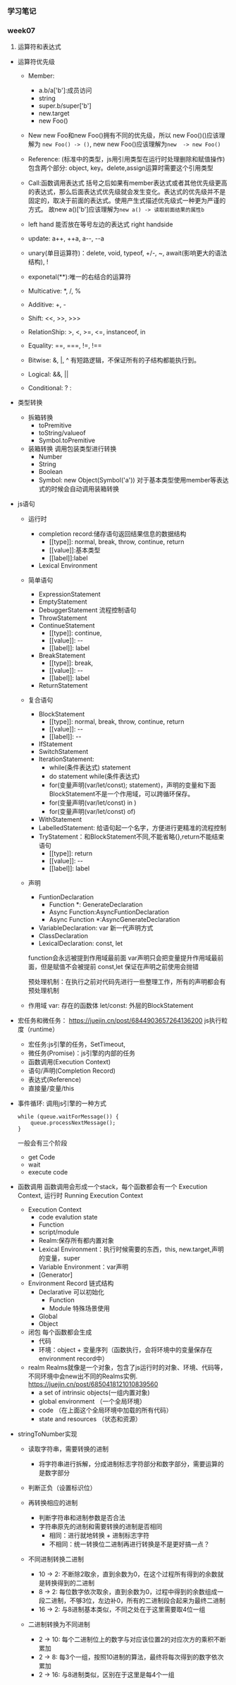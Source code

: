 ### 学习笔记

### week07

1. 运算符和表达式
- 运算符优先级
    - Member:
        - a.b/a['b']:成员访问
        - string
        - super.b/super['b']
        - new.target
        - new Foo()

    - New
        new Foo和new Foo()拥有不同的优先级，所以 new Foo()()应该理解为  `new Foo() -> ()`, new new Foo()应该理解为`new  -> new Foo()`

    - Reference:
    (标准中的类型，js用引用类型在运行时处理删除和赋值操作)
        包含两个部分: object, key。delete,assign运算时需要这个引用类型

    - Call:函数调用表达式
        括号之后如果有member表达式或者其他优先级更高的表达式，那么后面表达式优先级就会发生变化。表达式的优先级并不是固定的，取决于前面的表达式。使用产生式描述优先级式一种更为严谨的方式。
        故new a()['b']应该理解为`new a() -> 读取前面结果的属性b`

    - left hand 能否放在等号左边的表达式
    right handside
    - update: a++, ++a, a--, --a
    - unary(单目运算符)：delete, void, typeof, +/-, ~, await(影响更大的语法结构), !
    - exponetal(**):唯一的右结合的运算符
    - Multicative: *, /, %
    - Additive: +, - 
    - Shift: <<, >>, >>>
    - RelationShip: >, <, >=, <=, instanceof, in
    - Equality: ==, ===, !=, !== 
    - Bitwise: &, |, ^
     有短路逻辑，不保证所有的子结构都能执行到。
    - Logical: &&, ||
    - Conditional: ? :

- 类型转换
    - 拆箱转换
        - toPremitive
        - toString/valueof
        - Symbol.toPremitive
    - 装箱转换
    调用包装类型进行转换
        - Number
        - String
        - Boolean
        - Symbol: new Object(Symbol('a'))
    对于基本类型使用member等表达式的时候会自动调用装箱转换

- js语句
    - 运行时
        - completion record:储存语句返回结果信息的数据结构
            - [[type]]: normal, break, throw, continue, return
            - [[value]]:基本类型
            - [[label]]:label
        - Lexical Environment

    - 简单语句
        - ExpressionStatement
        - EmptyStatement
        - DebuggerStatement
        流程控制语句
        - ThrowStatement
        - ContinueStatement
            - [[type]]: continue,
            - [[value]]: --
            - [[label]]: label
        - BreakStatement
            - [[type]]: break,
            - [[value]]: --
            - [[label]]: label
        - ReturnStatement
    - 复合语句
        - BlockStatement
            - [[type]]: normal, break, throw, continue, return
            - [[value]]: --
            - [[label]]: --
        - IfStatement
        - SwitchStatement
        - IterationStatement: 
            - while(条件表达式) statement
            - do statement while(条件表达式)
            - for(变量声明(var/let/const); statement)，声明的变量和下面BlockStatement不是一个作用域，可以跨循环保存。
            - for(变量声明(var/let/const) in )
            - for(变量声明(var/let/const) of)
        - WithStatement
        - LabelledStatement: 给语句起一个名字，方便进行更精准的流程控制
        - TryStatement：和BlockStatement不同,不能省略{},return不能结束语句
            - [[type]]: return
            - [[value]]: --
            - [[label]]: label
    
    - 声明
        - FuntionDeclaration
            - Function *: GenerateDeclaration
            - Async Function:AsyncFuntionDeclaration
            - Async Function *:AsyncGenerateDeclaration
        - VariableDeclaration: var
        新一代声明方式
        - ClassDeclaration
        - LexicalDeclaration: const, let
    
        function会永远被提到作用域最前面
        var声明只会把变量提升作用域最前面，但是赋值不会被提前
        const,let 保证在声明之前使用会抛错


        预处理机制：在执行之前对代码先进行一些整理工作，所有的声明都会有预处理机制
    

    - 作用域
        var: 存在的函数体
        let/const: 外层的BlockStatement
    

- 宏任务和微任务：
    https://juejin.cn/post/6844903657264136200
    js执行粒度（runtime）
    - 宏任务:js引擎的任务，SetTimeout,
    - 微任务(Promise)：js引擎的内部的任务
    - 函数调用(Execution Context)
    - 语句/声明(Completion Record)
    - 表达式(Reference)
    - 直接量/变量/this

- 事件循环: 调用js引擎的一种方式
    ```
    while (queue.waitForMessage()) {
        queue.processNextMessage();
    }
    ```
    一般会有三个阶段
    - get Code
    - wait
    - execute code

- 函数调用
函数调用会形成一个stack，每个函数都会有一个 Execution Context, 运行时 Running Execution Context

    - Execution Context
        - code evalution state
        - Function
        - script/module
        - Realm:保存所有都内置对象
        - Lexical Environment：执行时候需要的东西，this, new.target,声明的变量，super
        - Variable Environment：var声明
        - [Generator]
    - Environment Record
    链式结构
        - Declarative
        可以初始化
            - Function
            - Module
        特殊场景使用
        - Global
        - Object
    - 闭包
    每个函数都会生成
        - 代码
        - 环境：object + 变量序列（函数执行，会将环境中的变量保存在environment record中）  
    - realm
    Realms就像是一个对象，包含了js运行时的对象、环境、代码等，不同环境中会new出不同的Realms实例.
    https://juejin.cn/post/6850418121010839560
        - a set of intrinsic objects(一组内置对象)
        - global environment （一个全局环境）
        - code （在上面这个全局环境中加载的所有代码）
        - state and resources （状态和资源）

- stringToNumber实现
    - 读取字符串，需要转换的进制
        - 将字符串进行拆解，分成进制标志字符部分和数字部分，需要运算的是数字部分
    - 判断正负（设置标识位）
    - 再转换相应的进制
        - 判断字符串和进制参数是否合法
        - 字符串原先的进制和需要转换的进制是否相同
            - 相同：进行就地转换 + 进制标志字符
            - 不相同：统一转换位二进制再进行转换是不是更好搞一点？
    
    - 不同进制转换二进制
        - 10 -> 2: 不断除2取余，直到余数为0，在这个过程所有得到的余数就是转换得到的二进制
        - 8 -> 2: 每位数字依次取余，直到余数为0，过程中得到的余数组成一段二进制，不够3位，左边补0，所有的二进制段合起来为最终二进制
        - 16 -> 2: 与8进制基本类似，不同之处在于这里需要取4位一组
    
    - 二进制转换为不同进制
        - 2 -> 10: 每个二进制位上的数字与对应该位置2的对应次方的乘积不断累加
        - 2 -> 8: 每3个一组，按照10进制的算法，最终将每次得到的数字依次累加
        - 2 -> 16: 与8进制类似，区别在于这里是每4个一组
    
